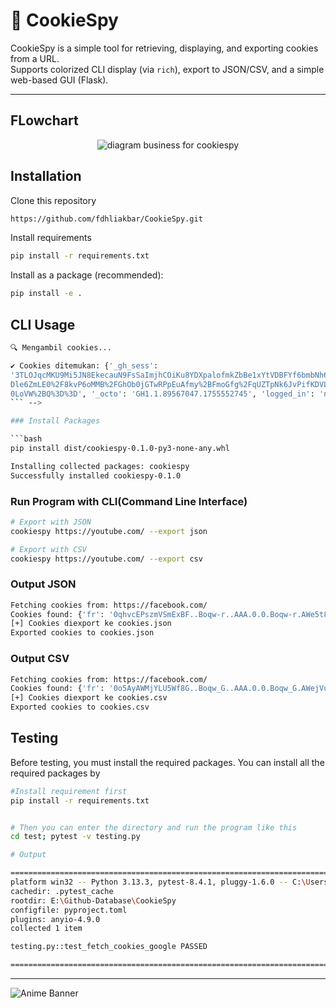 # 🍪 CookieSpy

CookieSpy is a simple tool for retrieving, displaying, and exporting cookies from a URL.  
Supports colorized CLI display (via `rich`), export to JSON/CSV, and a simple web-based GUI (Flask).

---

## FLowchart

<center>
<img src="./cookiespy-diagram.drawio.png" alt="diagram business for cookiespy" />
</center>


## Installation

Clone this repository
```bash
https://github.com/fdhliakbar/CookieSpy.git
```

Install requirements
```bash
pip install -r requirements.txt
```

Install as a package (recommended):
```bash
pip install -e .
```

## CLI Usage

```bash
🔍 Mengambil cookies...

✔ Cookies ditemukan: {'_gh_sess': 
'3TLOJqcMKU9Mi5JN8EkecauN9FsSaImjhCOiKu8YDXpalofmkZbBe1xYtVDBFYf6bmbNh6MTfg8IVY2wsq%2FVN46DF2ok51y2O%2FHGYnq1X8qXX3zLmRFtZzierEp1O%2BuPy9StY3jL11vTVDNmjvX2%2Bdfy99JZ0fZOc
Dle6ZmLE0%2F8kvP6oMMB%2FGhOb0jGTwRPpEuAfmy%2BFmoGfg%2FqUZTpNk6JvPifKDVLAFwVPH08JyFwuf2YxM1tRs1S2Rx7H%2B%2Blo8mLWUKKDpVeGaONLYeNbQ%3D%3D--2bPnIxmDdV4DSGDx--L5Zjb9nicw2HqWy
0LoVW%2BQ%3D%3D', '_octo': 'GH1.1.89567047.1755552745', 'logged_in': 'no'}
``` -->

### Install Packages

```bash
pip install dist/cookiespy-0.1.0-py3-none-any.whl

Installing collected packages: cookiespy
Successfully installed cookiespy-0.1.0
```

### Run Program with CLI(Command Line Interface)
```bash
# Export with JSON
cookiespy https://youtube.com/ --export json

# Export with CSV
cookiespy https://youtube.com/ --export csv

```

### Output JSON
```bash
Fetching cookies from: https://facebook.com/
Cookies found: {'fr': '0qhvcEPszmVSmExBF..Boqw-r..AAA.0.0.Boqw-r.AWe5t84W9KkqFc6QoQPZqX7icCs', 'sb': 'qw-raOaLC5CvSSBM3qNhw0wf'}
[+] Cookies diexport ke cookies.json
Exported cookies to cookies.json
```

### Output CSV
```bash
Fetching cookies from: https://facebook.com/
Cookies found: {'fr': '0o5AyAWMjYLU5Wf8G..Boqw_G..AAA.0.0.Boqw_G.AWejVulJjL0qf-r097kKCKBqM4k', 'sb': 'xg-raIpCTxgOpbwcUJfHj7bj'}
[+] Cookies diexport ke cookies.csv
Exported cookies to cookies.csv
```

## Testing

Before testing, you must install the required packages. You can install all the required packages by

```bash
#Install requirement first
pip install -r requirements.txt


# Then you can enter the directory and run the program like this
cd test; pytest -v testing.py

# Output 

========================================================================== test session starts ==========================================================================
platform win32 -- Python 3.13.3, pytest-8.4.1, pluggy-1.6.0 -- C:\Users\USER\AppData\Local\Programs\Python\Python313\python.exe
cachedir: .pytest_cache
rootdir: E:\Github-Database\CookieSpy
configfile: pyproject.toml
plugins: anyio-4.9.0
collected 1 item                                                                                                                                                         

testing.py::test_fetch_cookies_google PASSED                                                                                                                       [100%]

=========================================================================== 1 passed in 1.25s ===========================================================================
```

---

<img src="https://i.pinimg.com/1200x/2c/be/1d/2cbe1db9099cfd8409444f5837d16afb.jpg" alt="Anime Banner" />
